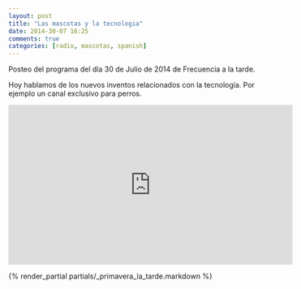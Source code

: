 ```yaml
---
layout: post
title: "Las mascotas y la tecnologia"
date: 2014-30-07 16:25
comments: true
categories: [radio, mascotas, spanish]
---
```


Posteo del programa del día 30 de Julio de 2014 de Frecuencia a la tarde.

Hoy hablamos de los nuevos inventos relacionados con la tecnología.
Por ejemplo un canal exclusivo para perros.

<iframe width="560" height="315" src="https://www.youtube.com/watch?v=8tPZpF1sfZE" frameborder="0" allowfullscreen></iframe>

{% render_partial partials/_primavera_la_tarde.markdown %}

